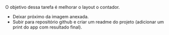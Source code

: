 O objetivo dessa tarefa é melhorar o layout o contador.
- Deixar próximo da imagem anexada.
- Subir para repositório github e criar um readme do projeto (adicionar um print do app com resultado final).
